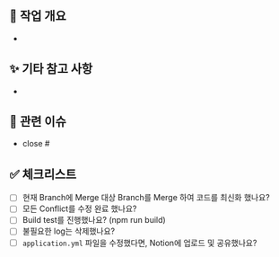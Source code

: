 ## 📌 작업 개요

<!-- 어떤 기능/버그를 작업했는지 간단히 설명해주세요 -->

-

## ✨ 기타 참고 사항

<!-- 리뷰어가 참고해야 할 사항이나, 보완 예정인 내용이 있다면 작성해주세요 -->

-

## 🔗 관련 이슈

<!-- 해당 PR이 어떤 이슈와 연결되는지 명시해주세요 -->

- close #

## ✅ 체크리스트

- [ ] 현재 Branch에 Merge 대상 Branch를 Merge 하여 코드를 최신화 했나요?
- [ ] 모든 Conflict를 수정 완료 했나요?
- [ ] Build test를 진행했나요? (npm run build)
- [ ] 불필요한 log는 삭제했나요?
- [ ] `application.yml` 파일을 수정했다면, Notion에 업로드 및 공유했나요?
